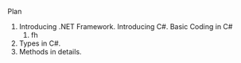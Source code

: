 Plan

1. Introducing .NET Framework. Introducing C#. Basic Coding in C#
    1. fh
2. Types in C#.
3. Methods in details.
